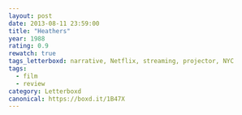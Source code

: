 ```yaml
---
layout: post 
date: 2013-08-11 23:59:00
title: "Heathers"
year: 1988
rating: 0.9
rewatch: true
tags_letterboxd: narrative, Netflix, streaming, projector, NYC
tags:
  - film
  - review
category: Letterboxd
canonical: https://boxd.it/1B47X
---
```

